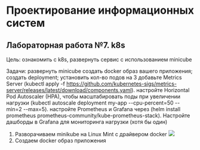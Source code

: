 # Проектирование информационных систем
## Лабораторная работа №7. k8s 
Цель: ознакомить с k8s, развернуть сервис с использованием minicube

Задачи:
развернуть minicube 
создать docker образ вашего приложения;
создать deployment;
установить кол-во подов на 3
добавьте Metrics Server (kubectl apply -f https://github.com/kubernetes-sigs/metrics-server/releases/latest/download/components.yaml).
настройте Horizontal Pod Autoscaler (HPA), чтобы масштабировать поды при увеличении нагрузки (kubectl autoscale deployment my-app --cpu-percent=50 --min=2 --max=5).
 настройте Prometheus и Grafana через (helm install prometheus prometheus-community/kube-prometheus-stack). Настройте дашборды в Grafana для мониторинга нагрузки (хотя бы один)

1. Разворачиваем minikube на Linux Mint с драйвером docker
   ![](https://github.com/sonni-a/my-minikube-app/blob/main/img1.png?raw=true)
2. Создаем docker образ приложения

